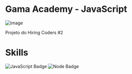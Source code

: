 # Gama Academy - JavaScript

![image](https://user-images.githubusercontent.com/65916297/125559439-e36582c1-8373-4175-9d96-069bf39246a9.png)

Projeto do Hiring Coders #2

# Skills
![JavaScript Badge](https://img.shields.io/badge/JavaScript-F7DF1E?style=for-the-badge&logo=javascript&logoColor=black)
![Node Badge](https://img.shields.io/badge/Node.js-43853D?style=for-the-badge&logo=node.js&logoColor=white)

